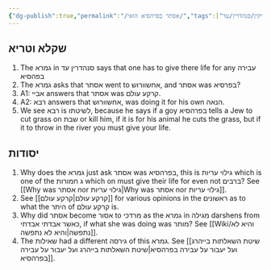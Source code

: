 ```yaml
---
{"dg-publish":true,"permalink":"/אסתר בפרהסיא הואי/","tags":["שקלא_וטריא","#בבלי/נזיקין/סנהדרין/עד"]}
---
```


## שקלא וטריא

1. The גמרא in סנהדרין עד says that one has to give there life for any עבירה בפהסיא
2. The גמרא asks that אסתר went to אחשוורוש, and אסתר was בפרסיא?
3. A1: אביי answers that אסתר was קרקע עולם.
4. A2: רבא answers that אחשוורוש, was doing it for his own הנאה.
5. We see רבא is לשיטתו, because he says if a goy בפרהסיא tells a Jew to cut grass on שבת or kill him, if it is for his animal he cuts the grass, but if it to throw in the river you must give your life.
## יסודות

1. Why does the גמרא just ask אסתר was בפרהסיא, this is גילוי עריות  which is one of the ג חמורות which on must give their life for even not ברבים? See [[Why was אסתר nor גילוי עריות\|Why was אסתר nor גילוי עריות]].
2. See [[קרקע עולם\|קרקע עולם]] for various opinions in the ראשונים as to what the היתר of קרקע עולם is.
3. Why did אסתר become אסור to מרדכי as the גמרא in מגילה darshens from כאשר אבדתי אבדתי, if what she was doing was מותר? See [[Wiki/והיא לא נתפשה\|והיא לא נתפשה]].
4. The שאילות had a different גירסה of this גמרא. See [[שיטת השאלתות בייהרג ועל יעבור על עבירה בפרהסיא\|שיטת השאלתות בייהרג ועל יעבור על עבירה בפרהסיא]].